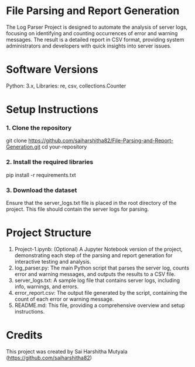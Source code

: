 # File Parsing and Report Generation

The Log Parser Project is designed to automate the analysis of server logs, focusing on identifying and counting occurrences of error and warning messages. The result is a detailed report in CSV format, providing system administrators and developers with quick insights into server issues.

# Software Versions
Python: 3.x, Libraries: re, csv, collections.Counter
# Setup Instructions
### 1. Clone the repository

   git clone https://github.com/saiharshitha82/File-Parsing-and-Report-Generation.git
  cd your-repository

### 2. Install the required libraries

  pip install -r requirements.txt
   
### 3. Download the dataset

Ensure that the server_logs.txt file is placed in the root directory of the project. This file should contain the server logs for parsing.

# Project Structure

1. Project-1.ipynb: (Optional) A Jupyter Notebook version of the project, demonstrating each step of the parsing and report generation for interactive testing and analysis.
2. log_parser.py: The main Python script that parses the server log, counts error and warning messages, and outputs the results to a CSV file.
3. server_logs.txt: A sample log file that contains server logs, including info, warnings, and errors.
4. error_report.csv: The output file generated by the script, containing the count of each error or warning message.
5. README.md: This file, providing a comprehensive overview and setup instructions.

# Credits
This project was created by Sai Harshitha Mutyala (https://github.com/saiharshitha82) 
